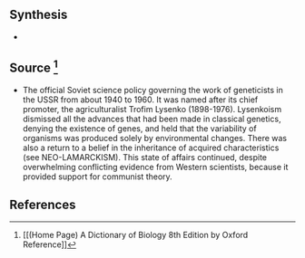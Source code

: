 ## Synthesis
- 
## Source [^1]
- The official Soviet science policy governing the work of geneticists in the USSR from about 1940 to 1960. It was named after its chief promoter, the agriculturalist Trofim Lysenko (1898-1976). Lysenkoism dismissed all the advances that had been made in classical genetics, denying the existence of genes, and held that the variability of organisms was produced solely by environmental changes. There was also a return to a belief in the inheritance of acquired characteristics (see NEO-LAMARCKISM). This state of affairs continued, despite overwhelming conflicting evidence from Western scientists, because it provided support for communist theory.
## References

[^1]: [[(Home Page) A Dictionary of Biology 8th Edition by Oxford Reference]]